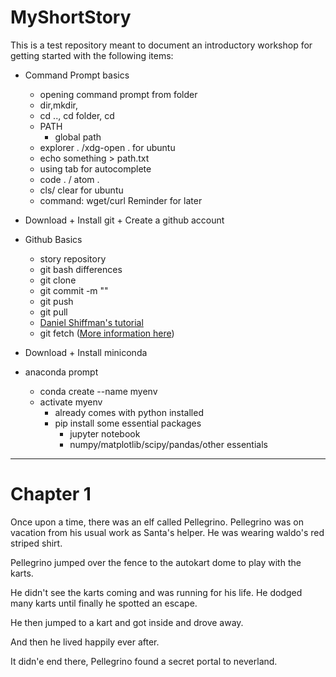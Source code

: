 # MyShortStory
This is a test repository meant to document an introductory workshop for getting started with the following items:

- Command Prompt basics
	- opening command prompt from folder
	- dir,mkdir, 
	- cd .., cd folder, cd
	- PATH
		- global path
	-  explorer . /xdg-open . for ubuntu
	- echo something > path.txt
	- using tab for autocomplete
	- code . / atom .
	- cls/ clear for ubuntu
	- command: wget/curl Reminder for later
- Download + Install git + Create a github account
- Github Basics
	- story repository
	- git bash differences
	- git clone
	- git commit -m ""
	- git push
	- git pull
	- [Daniel Shiffman's tutorial](https://www.youtube.com/watch?v=BCQHnlnPusY&list=PLRqwX-V7Uu6ZF9C0YMKuns9sLDzK6zoiV)
	- git fetch ([More information here](https://gist.github.com/CristinaSolana/1885435))

- Download + Install miniconda
- anaconda prompt
	- conda create --name myenv
	- activate myenv
		- already comes with python installed
		- pip install some essential packages
			- jupyter notebook
			- numpy/matplotlib/scipy/pandas/other essentials


___ 
# Chapter 1

Once upon a time, there was an elf called Pellegrino. Pellegrino was on vacation from his usual work as Santa's helper. He was wearing waldo's red striped shirt. 

Pellegrino jumped over the fence to the autokart dome to play with the karts.

He didn't see the karts coming and was running for his life. He dodged many karts until finally he spotted an escape.

He then jumped to a kart and got inside and drove away.

And then he lived happily ever after. 

It didn'e end there, Pellegrino found a secret portal to neverland.
